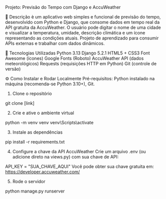 Projeto: Previsão do Tempo com Django e AccuWeather

📌 Descrição
è um aplicativo web simples e funcional de previsão do tempo, desenvolvido com Python e Django, que consome dados em tempo real da API gratuita da AccuWeather. 
O usuário pode digitar o nome de uma cidade e visualizar a temperatura, umidade, descrição climática e um ícone representando as condições atuais.
Projeto de aprendizado para consumir APIs externas e trabalhar com dados dinâmicos.

🚀 Tecnologias Utilizadas
Python 3.13
Django 5.2.1
HTML5 + CSS3 
Font Awesome (ícones)
Google Fonts (Roboto)
AccuWeather API (dados meteorológicos)
Requests (requisições HTTP em Python)
Git (controle de versão)

⚙️ Como Instalar e Rodar Localmente
Pré-requisitos: Python instalado na máquina (recomenda-se Python 3.10+), Git.

1. Clone o repositório

git clone [link]

2. Crie e ative o ambiente virtual

python -m venv venv
venv\Scripts\activate

3. Instale as dependências

pip install -r requirements.txt

4. Configure a chave da API AccuWeather
Crie um arquivo .env (ou adicione direto na views.py) com sua chave de API:

API_KEY = "SUA_CHAVE_AQUI"
Você pode obter sua chave gratuita em: https://developer.accuweather.com/

5. Rode o servidor

python manage.py runserver
